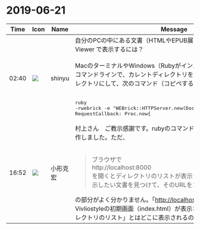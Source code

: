 # 2019-06-21

|Time|Icon|Name|Message|
|---|---|---|---|
|02:40|![](https://avatars.slack-edge.com/2018-04-27/354445776386_e258f5ed5ba887b08668_72.jpg)|shinyu|自分のPCの中にある文書（HTMLやEPUB展開）をオンライン Vivliostyle Viewer で表示するには？<br><br>MacのターミナルやWindows（Rubyがインストールされていること）のコマンドラインで、カレントディレクトリを文書がその中に存在するディレクトリにして、次のコマンド（コピペするとよい）を実行:<br><br><pre>ruby -rwebrick -e "WEBrick::HTTPServer.new(DocumentRoot: '.', Port: 8000, RequestCallback: Proc.new{|req,res| res['Access-Control-Allow-Origin'] = '*' }, MimeTypes: WEBrick::HTTPUtils::DefaultMimeTypes.merge({'opf'=&gt;'application/xml'})).start"</pre><br><br>ブラウザで<br><http://localhost:8000><br>を開くとディレクトリのリストが表示されるので、Vivliostyleで表示したい文書を見つけて、そのURLをコピーしておきます。<br><br>オンライン Vivliostyle Viewer<br><http://vivliostyle.github.io/vivliostyle.js/viewer/vivliostyle-viewer.html><br>を開きます。入力欄(Input a document URL)にさきほどコピーした文書のURLをペーストしてEnter。これで表示できるはず。<br><br>（この方法ならVivliostyle Viewerのパッケージをダウンロード＆インストールするはありません）<br><br>お試しください。|
|16:52|![](https://avatars.slack-edge.com/2019-06-22/674537731207_65d60a0f5a770df7a1a0_72.png)|小形克宏|村上さん　ご教示感謝です。rubyのコマンド試してみましたが問題なく動作しました。ただ、<br><br><blockquote>ブラウザで<br>http://localhost:8000<br>を開くとディレクトリのリストが表示されるので、Vivliostyleで表示したい文書を見つけて、そのURLをコピーしておきます。</blockquote>の部分がよく分かりません。「<http://localhost:8000> 」を開くとVivliostyleの初期画面（index.html）が表示されるだけなのですが、「ディレクトリのリスト」とはどこに表示されるのでしょう？|
